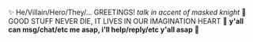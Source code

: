 :sparkles: He/Villain/Hero/They/... 
GREETINGS! *talk in accent of masked knight* :diamond_shape_with_a_dot_inside: 
GOOD STUFF NEVER DIE, IT LIVES IN OUR IMAGINATION HEART
:hibiscus: **y'all can msg/chat/etc me asap, i'll help/reply/etc y'all asap** :sunflower:







